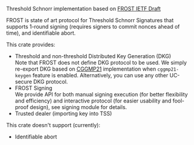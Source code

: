 Threshold Schnorr implementation based on [FROST IETF Draft][draft]

FROST is state of art protocol for Threshold Schnorr Signatures that supports 1-round signing (requires signers to
commit nonces ahead of time), and identifiable abort.

This crate provides:
* Threshold and non-threshold Distributed Key Generation (DKG) \
  Note that FROST does not define DKG protocol to be used. We simply re-export DKG based on [CGGMP21] implementation
  when `cggmp21-keygen` feature is enabled. Alternatively, you can use any other UC-secure DKG protocol.
* FROST Signing \
  We provide API for both manual signing execution (for better flexibility and efficiency) and interactive protocol
  (for easier usability and fool-proof design), see signing module for details.
* Trusted dealer (importing key into TSS)

This crate doesn't support (currently):
* Identifiable abort

[CGGMP21]: https://github.com/dfns/cggmp21
[draft]: https://www.ietf.org/archive/id/draft-irtf-cfrg-frost-15.html
